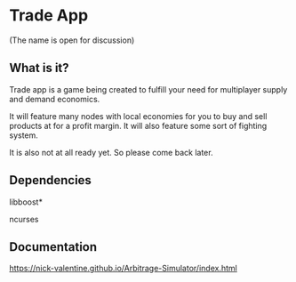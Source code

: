 Trade App
=========
(The name is open for discussion)

What is it?
-----------
Trade app is a game being created to fulfill your need for multiplayer supply and demand economics.

It will feature many nodes with local economies for you to buy and sell products at for a profit margin. It will also feature some sort of fighting system.

It is also not at all ready yet. So please come back later.

Dependencies
------------
libboost\*

ncurses

Documentation
-------------
https://nick-valentine.github.io/Arbitrage-Simulator/index.html
